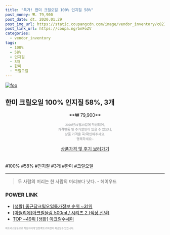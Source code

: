 ```yaml
--- 
title: "특가! 한미 크릴오일 100% 인지질 58%" 
post_money: ₩. 79,900 
post_date: dt. 2020.01.29 
post_img_url: https://static.coupangcdn.com/image/vendor_inventory/c821/41a63d67def542330490570050157c2422988f2597372a47be653dd66901.jpg 
post_link_url: https://coupa.ng/bnFoZV 
categories: 
  - vendor_inventory 
tags: 
  - 100% 
  - 58% 
  - 인지질 
  - 3개 
  - 한미 
  - 크릴오일 
--- 
```

[![foo](https://static.coupangcdn.com/image/vendor_inventory/c821/41a63d67def542330490570050157c2422988f2597372a47be653dd66901.jpg)](https://coupa.ng/bnFoZV) 

## 한미 크릴오일 100% 인지질 58%, 3개 
<p style="text-align: center;">**₩ 79,900**</p> 
<p style="text-align: center;"><span style="color: #898c8f; font-family: Georgia,Times,serif; font-size: 0.75em;">2020년01월29일에 작성되어, <br>가격변동 및 추가할인이 있을 수 있으니,<br> 상품 가격을 꼭!확인해주세요.<br>행복하세요~</span> 
</p>	 
<div markdown="0" style="text-align: center;"><a href="https://coupa.ng/bnFoZV" class="btn btn--success">상품가격 및 후기 보러가기</a></div> 
<br><br> 
  #100% #58% #인지질 #3개 #한미 #크릴오일 
<hr> 

> 두 사람의 머리는 한 사람의 머리보다 낫다. - 헤이우드 


### POWER LINK

* <a href="https://blog.naver.com/sakai111/221774409653" target="_blank"> [생활] 종근당크릴오일특가정보 순위 ~31위</a>
* <a href="https://blog.naver.com/santokki14/221779087510" target="_blank">[아뜰리에]아크릴물감 500ml / 시리즈 2 (색상 선택)</a>
* <a href="https://blog.naver.com/fasyy4321/221783832644" target="_blank"> TOP ~49위 [생활] 아크릴수세미</a>

<span style="color: #898c8f; font-family: Georgia,Times,serif; font-size: 0.55em;">파트너스활동으로 작성자에게 일정액의 커미션이 제공될수 있습니다.</span> 
